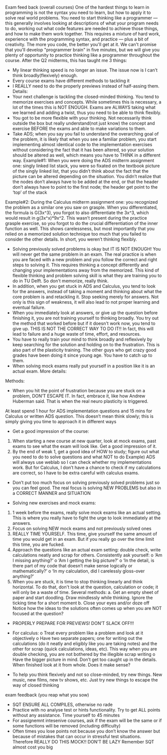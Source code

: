 Exam feed back (overall courses)
One of the hardest things to learn in programming is not the syntax you need to learn, but how to apply it to solve real world problems. You need to start thinking like a programmer — this generally involves looking at descriptions of what your program needs to do, working out what code features are needed to achieve those things, and how to make them work together.
This requires a mixture of hard work, experience with the programming syntax, and practice — plus a bit of creativity. The more you code, the better you'll get at it. We can't promise that you'll develop "programmer brain" in five minutes, but we will give you plenty of opportunity to practice thinking like a programmer throughout the course.
After the Q2 midterms, this has taught me 3 things:
-	My linear thinking speed is no longer an issue. The issue now is I can’t think broadly(flexively) enough.
-	Every course exams have different methods to tackling it
-	I REALLY need to do the properly previews instead of half-assing them.
Details:
-	Your next challenge is tackling the closed-minded thinking. You tend to memorize exercises and concepts. While sometimes this is necessary, a lot of the times this is NOT ENOUGH. Exams are ALWAYS taking what we learned and adding a twist, thus you need to be able to think flexibly. 
-	You got to be more flexible with your thinking. Not necessarily think outside the box but really understand(not just know) the concept and exercise BEFORE the exams and able to make variations to them.
-	Take ADS; when you say you fail to understand the overarching goal of the problem, it is likely that when you see a familiar problem, you start implementing almost identical code to the implementation exercises without considering the fact that it has been altered, so your solution should be altered as well, which means you have to THINK in a different way. 
Example#1:
When you were doing the ADS midterm assignment one: singly linked list stack, you were so fixated on the textbook picture of the singly linked list, that you didn’t think about the fact that the picture can be altered depending on the situation. You didn’t realize that the nodes don’t always have to be added at the end, or that the header don’t always have to point to the first node; the header get point to the ‘top’ of the stack

Example#2:
During the Calculus midterm assignment one: you recognized the problem as a similar one you saw on grasple. When you differentiated, the formula is G(3x^3), you forgot to also differentiate the 3x^3, which would result in g(3x^x)*9x^2. This wasn’t present during the practice grasple exercise, so you forgot to do the crucial differentiation of the inner function as well. This shows carelessness, but most importantly that you relied on a memorized solution technique too much that you failed to consider the other details. In short, you weren’t thinking flexibly. 

-	Solving previously solved problems is okay but IT IS NOT ENOUGH! You will never get the same problem in an exam. The real practice is when you are faced with a new problem and you follow the correct and right steps to solving it. This requires thinking a concept differently and changing your implementations away from the memorized. This kind of flexible thinking and problem solving skill is what they are training you to do in TU Delft. So don't memorize, really think. 
-	In addition, when you get stuck in ADS and Calculus, you tend to look for the answers, instead of taking a moment and thinking about what the core problem is and retackling it.  Stop seeking merely for answers. Not only is this sign of weakness, it will also lead to not proper learning and eventual failure. 
-	When you immediately look at answers, or give up the question before finishing it, you are not training yourself to thinking broadly. You try out the method that worked before but if it doesn't work now, you tend to give up. THIS IS NOT THE  CORRECT WAY TO DO IT!! In fact, this will lead to failure and a huge waste of time, effort, and resources.
-	You have to really train your mind to think broadly and reflexively by keep searching for the solution and holding on to the frustration. This is also part of the plasticity training. The other guys who get crazy good grades have been doing it since young age. You have to catch up to them.
-	When solving mock exams really put yourself in a position like it is an actual exam. More details:

Methods:
-	When you hit the point of frustration because you are stuck on a problem, DON’T ESCAPE IT. In fact, embrace it, like how Andrew Huberman said. That is when the real neuro plasticity is triggered. 

At least spend 1 hour for ADS implementation questions and 15 mins for Calculus or written ADS question. This doesn’t mean think slowly; this is simply giving you time to approach it in different ways

-	Get a good impression of the course:
1.	When starting a new course at new quarter, look at mock exams, past exams to see what the exam will look like. Get a good impression of it. 
2.	By the end of weak 1, get a good idea of HOW to study; figure out what you need to do to solve questions and what NOT to do
Example) ADS will always use weblab so I can check whether my implementations work. But for Calculus, I don’t have a chance to check if my calculations are correct, so I have to be extra careful with calculus exams.

-	Don’t put too much focus on solving previously solved problems just so you can feel good. The real focus is solving NEW PROBLEMS but also in a CORRECT MANNER and SITUATION 

-	Solving new exercises and mock exams:
1.	1 week before the exams, really solve mock exams like an actual setting. This is where you really have to fight the urge to look immediately at the answers.
2.	Focus on solving NEW mock exams and not previously solved ones
3.	REALLY TIME YOURSELF. This time, give yourself the same amount of time you would get in an exam. But if you really go over the time limit this time, you are fucked. 
4.	Approach the questions like an actual exam setting: double check, write calculations neatly and scrap for others. Consistently ask yourself:
o	‘Am I missing anything?’ 
o	‘Am I getting the big picture?’
o	‘In the detail, is there part of my code that doesn’t make sense logically or mathematically?’
o	‘In my calculation, did I carelessly gloss-over anything?’
5.	When you are stuck, it is time to stop thinking linearly and think horizontal. To do that, don't look at the question, calculation or code; it will only be a waste of time. Several methods:
a.	Get an empty sheet of paper and start doodling. Draw mindlessly while thinking. Ignore the ticking time for a short moment
b.	Close your eyes and/or doze off
Notice how the ideas to the solutions often comes up when you are NOT focused at the question? 

-	PROPERLY PREPARE FOR PREVIEWS! DON’T SLACK OFF!!!

-	For calculus:
o	Treat every problem like a problem and look at it objectively
o	Have two separate papers; one for writing out the calculations (do it neatly and eligibly like you are taking notes) and the other for scrap (quick calculations, ideas, etc). This way when you are double checking, you are not bothered by the illegible scrap writing
o	Have the bigger picture in mind. Don’t get too caught up in the details. When finished look at it from whole. Does it make sense?

-	To help you think flexively and not so close-minded, try new things. New music, new films, new tv shows, etc. Just try new things to escape the way of closed thinking

exam feedback (you reap what you sow)

- SQT ENSURE ALL COMPILES, otherwise no rade
- Practice with no analyse test or hints functionality. Try to get ALL 
points without any assistance. Time yourself to 45 minutes
- For assignemnt intesenive courses, ask if the exam will be the same or if some 
functions will be removed (including difficulty)
-	Often times you lose points not because you don’t know the answer but because of mistakes that can occur in stressful test situations. Therefore REALLY DO THIS MOCK!! DON’T BE LAZY
Remember SQT almost cost you big
